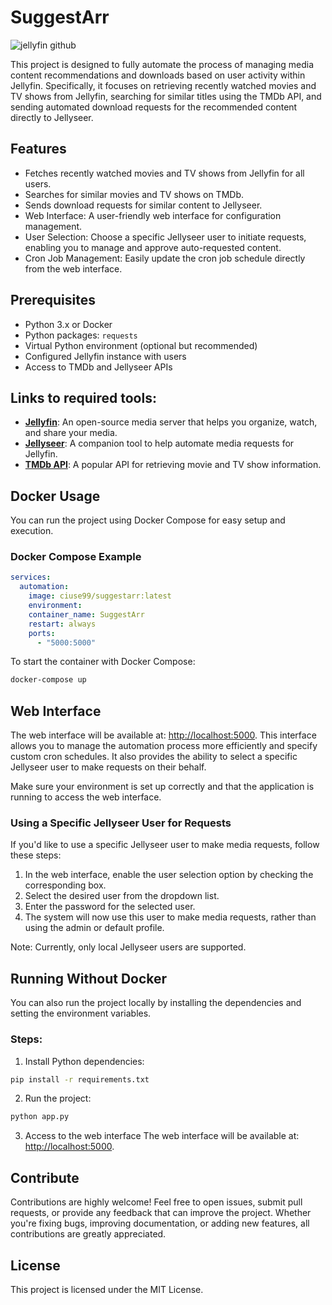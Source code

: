 
# SuggestArr
![jellyfin github](https://github.com/user-attachments/assets/78c0616b-f7d2-49f6-9ff6-2c1f9969aae9)

This project is designed to fully automate the process of managing media content recommendations and downloads based on user activity within Jellyfin. Specifically, it focuses on retrieving recently watched movies and TV shows from Jellyfin, searching for similar titles using the TMDb API, and sending automated download requests for the recommended content directly to Jellyseer.

## Features
- Fetches recently watched movies and TV shows from Jellyfin for all users.
- Searches for similar movies and TV shows on TMDb.
- Sends download requests for similar content to Jellyseer.
- Web Interface: A user-friendly web interface for configuration management.
- User Selection: Choose a specific Jellyseer user to initiate requests, enabling you to manage and approve auto-requested content.
- Cron Job Management: Easily update the cron job schedule directly from the web interface.

## Prerequisites
- Python 3.x or Docker
- Python packages: `requests`
- Virtual Python environment (optional but recommended)
- Configured Jellyfin instance with users
- Access to TMDb and Jellyseer APIs

## Links to required tools:
- **[Jellyfin](https://jellyfin.org/)**: An open-source media server that helps you organize, watch, and share your media.
- **[Jellyseer](https://github.com/Fallenbagel/jellyseerr)**: A companion tool to help automate media requests for Jellyfin.
- **[TMDb API](https://www.themoviedb.org/documentation/api)**: A popular API for retrieving movie and TV show information.

## Docker Usage

You can run the project using Docker Compose for easy setup and execution.

### Docker Compose Example

```yaml
services:
  automation:
    image: ciuse99/suggestarr:latest
    environment:
    container_name: SuggestArr
    restart: always
    ports:
      - "5000:5000"
```
To start the container with Docker Compose:

```bash
docker-compose up
```

## Web Interface

The web interface will be available at: [http://localhost:5000](http://localhost:5000). This interface allows you to manage the automation process more efficiently and specify custom cron schedules. It also provides the ability to select a specific Jellyseer user to make requests on their behalf.

Make sure your environment is set up correctly and that the application is running to access the web interface.

### Using a Specific Jellyseer User for Requests
If you'd like to use a specific Jellyseer user to make media requests, follow these steps:

1. In the web interface, enable the user selection option by checking the corresponding box.
2. Select the desired user from the dropdown list.
3. Enter the password for the selected user.
4. The system will now use this user to make media requests, rather than using the admin or default profile.

Note: Currently, only local Jellyseer users are supported.

## Running Without Docker
You can also run the project locally by installing the dependencies and setting the environment variables.

### Steps:
1. Install Python dependencies:

```bash
pip install -r requirements.txt
```
2. Run the project:

```bash
python app.py
```

3. Access to the web interface
The web interface will be available at: [http://localhost:5000](http://localhost:5000).

## Contribute
Contributions are highly welcome! Feel free to open issues, submit pull requests, or provide any feedback that can improve the project. Whether you're fixing bugs, improving documentation, or adding new features, all contributions are greatly appreciated.

## License
This project is licensed under the MIT License.


